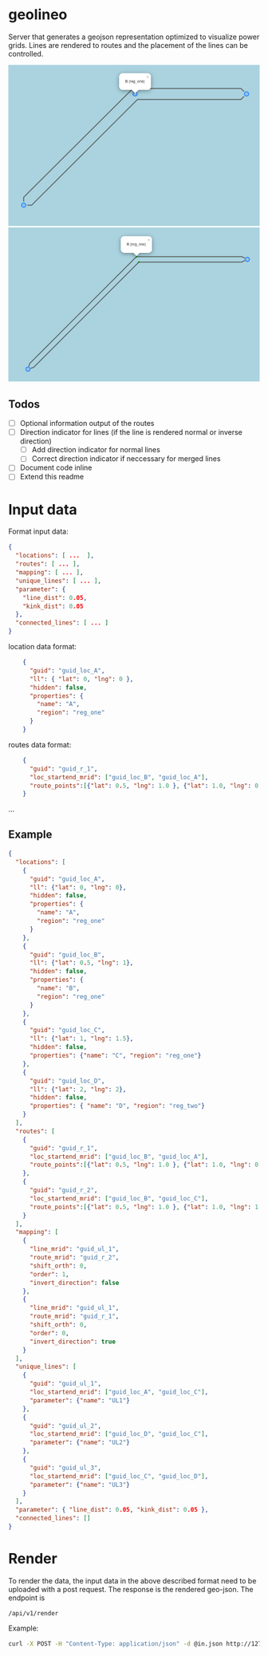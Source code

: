 # geolineo

Server that generates a geojson representation optimized to visualize power grids. 
Lines are rendered to routes and the placement of the lines can be controlled.

![Ex1](docs/ex1.png)
![Ex2](docs/ex2.png)

## Todos
 - [ ] Optional information output of the routes
 - [ ] Direction indicator for lines (if the line is rendered normal or inverse direction)
    - [ ] Add direction indicator for normal lines
    - [ ] Correct direction indicator if neccessary for merged lines
 - [ ] Document code inline
 - [ ] Extend this readme

# Input data
Format input data:

```json
{
  "locations": [ ...  ],
  "routes": [ ... ],
  "mapping": [ ... ],
  "unique_lines": [ ... ],
  "parameter": {
    "line_dist": 0.05,
    "kink_dist": 0.05
  },
  "connected_lines": [ ... ]
}
```

location data format:
```json
    {
      "guid": "guid_loc_A",
      "ll": { "lat": 0, "lng": 0 },
      "hidden": false,
      "properties": {
        "name": "A",
        "region": "reg_one"
      }
    }
```

routes data format:
```json
    {
      "guid": "guid_r_1",
      "loc_startend_mrid": ["guid_loc_B", "guid_loc_A"],
      "route_points":[{"lat": 0.5, "lng": 1.0 }, {"lat": 1.0, "lng": 0.5}, {"lat": 0.0, "lng": 0.0}]
    }
```

...

## Example
```json
{
  "locations": [
    {
      "guid": "guid_loc_A",
      "ll": {"lat": 0, "lng": 0},
      "hidden": false,
      "properties": {
        "name": "A",
        "region": "reg_one"
      }
    },
    {
      "guid": "guid_loc_B",
      "ll": {"lat": 0.5, "lng": 1},
      "hidden": false,
      "properties": {
        "name": "B",
        "region": "reg_one"
      }
    },
    {
      "guid": "guid_loc_C",
      "ll": {"lat": 1, "lng": 1.5},
      "hidden": false,
      "properties": {"name": "C", "region": "reg_one"}
    },
    {
      "guid": "guid_loc_D",
      "ll": {"lat": 2, "lng": 2},
      "hidden": false,
      "properties": { "name": "D", "region": "reg_two"}
    }
  ],
  "routes": [
    {
      "guid": "guid_r_1",
      "loc_startend_mrid": ["guid_loc_B", "guid_loc_A"],
      "route_points":[{"lat": 0.5, "lng": 1.0 }, {"lat": 1.0, "lng": 0.5}, {"lat": 0.0, "lng": 0.0}]
    },
    {
      "guid": "guid_r_2",
      "loc_startend_mrid": ["guid_loc_B", "guid_loc_C"],
      "route_points":[{"lat": 0.5, "lng": 1.0 }, {"lat": 1.0, "lng": 1.5}]
    }
  ],
  "mapping": [
    {
      "line_mrid": "guid_ul_1",
      "route_mrid": "guid_r_2",
      "shift_orth": 0,
      "order": 1,
      "invert_direction": false
    },
    {
      "line_mrid": "guid_ul_1",
      "route_mrid": "guid_r_1",
      "shift_orth": 0,
      "order": 0,
      "invert_direction": true
    }
  ],
  "unique_lines": [
    {
      "guid": "guid_ul_1",
      "loc_startend_mrid": ["guid_loc_A", "guid_loc_C"],
      "parameter": {"name": "UL1"}
    },
    {
      "guid": "guid_ul_2",
      "loc_startend_mrid": ["guid_loc_D", "guid_loc_C"],
      "parameter": {"name": "UL2"}
    },
    {
      "guid": "guid_ul_3",
      "loc_startend_mrid": ["guid_loc_C", "guid_loc_D"],
      "parameter": {"name": "UL3"}
    }
  ],
  "parameter": { "line_dist": 0.05, "kink_dist": 0.05 },
  "connected_lines": []
}
```

# Render 

To render the data, the input data in the above described format need to be uploaded with a post request.
The response is the rendered geo-json. The endpoint is
```url
/api/v1/render
```

Example:
```bash
curl -X POST -H "Content-Type: application/json" -d @in.json http://127.0.0.1:8000/api/v1/render
```